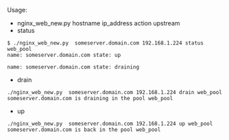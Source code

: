 Usage:
* nginx_web_new.py hostname ip_address action upstream
* status
```
$ ./nginx_web_new.py  someserver.domain.com 192.168.1.224 status web_pool
name: someserver.domain.com state: up

name: someserver.domain.com state: draining
```

* drain
```
./nginx_web_new.py  someserver.domain.com 192.168.1.224 drain web_pool
someserver.domain.com is draining in the pool web_pool
```

* up
```
./nginx_web_new.py  someserver.domain.com 192.168.1.224 up web_pool
someserver.domain.com is back in the pool web_pool
```
